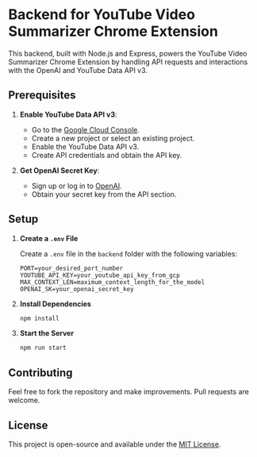 # Backend for YouTube Video Summarizer Chrome Extension

This backend, built with Node.js and Express, powers the YouTube Video Summarizer Chrome Extension by handling API requests and interactions with the OpenAI and YouTube Data API v3.

## Prerequisites

1. **Enable YouTube Data API v3**: 
    - Go to the [Google Cloud Console](https://console.developers.google.com/).
    - Create a new project or select an existing project.
    - Enable the YouTube Data API v3.
    - Create API credentials and obtain the API key.

2. **Get OpenAI Secret Key**: 
    - Sign up or log in to [OpenAI](https://beta.openai.com/signup/).
    - Obtain your secret key from the API section.

## Setup

1. **Create a `.env` File**

    Create a `.env` file in the `backend` folder with the following variables:

    ```env
    PORT=your_desired_port_number
    YOUTUBE_API_KEY=your_youtube_api_key_from_gcp
    MAX_CONTEXT_LEN=maximum_context_length_for_the_model
    OPENAI_SK=your_openai_secret_key
    ```

2. **Install Dependencies**

    ```bash
    npm install
    ```

3. **Start the Server**

    ```bash
    npm run start
    ```

## Contributing

Feel free to fork the repository and make improvements. Pull requests are welcome.

## License

This project is open-source and available under the [MIT License](../LICENSE).
